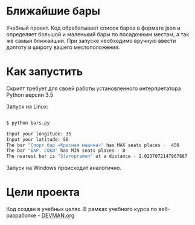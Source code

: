 # Ближайшие бары

Учебный проект. Код обрабатывает список баров в формате json и определяет большой и маленький бары по посадочным местам, а так же самый ближайший.
При запуске необходимо вручную ввести долготу и широту вашего местоположения.

# Как запустить

Скрипт требует для своей работы установленного интерпретатора Python версии 3.5

Запуск на Linux:

```bash

$ python bars.py 

Input your longitude: 35
Input your latitude: 56
The bar "Спорт бар «Красная машина»" has MAX seats places -  450
The bar "БАР. СОКИ" has MIN seats places - 0
The nearest bar is "Staropramen" at a distance - 2.0237072147967887

```

Запуск на Windows происходит аналогично.

# Цели проекта

Код создан в учебных целях. В рамках учебного курса по веб-разработке - [DEVMAN.org](https://devman.org)
